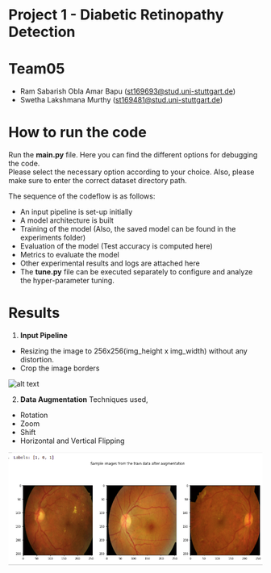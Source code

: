 # Project 1 - Diabetic Retinopathy Detection

# Team05 
- Ram Sabarish Obla Amar Bapu (st169693@stud.uni-stuttgart.de)  
- Swetha Lakshmana Murthy     (st169481@stud.uni-stuttgart.de)  

# How to run the code
Run the **main.py** file.
Here you can find the different options for debugging the code.  
Please select the necessary option according to your choice. 
Also, please make sure to enter the correct dataset directory path.

The sequence of the codeflow is as follows:

- An input pipeline is set-up initially  
- A model architecture is built
- Training of the model (Also, the saved model can be found in the experiments folder)  
- Evaluation of the model (Test accuracy is computed here)  
- Metrics to evaluate the model  
- Other experimental results and logs are attached here  
- The **tune.py** file can be executed separately to configure and analyze the hyper-parameter tuning.

# Results

1.  **Input Pipeline**
- Resizing the image to 256x256(img_height x img_width) without any distortion.  
- Crop the image borders  

![alt text](experiments/.png)

2. **Data Augmentation** 
Techniques used,  
- Rotation  
- Zoom  
- Shift  
- Horizontal and Vertical Flipping  

![alt text](experiments/Augmented_Images.png)
